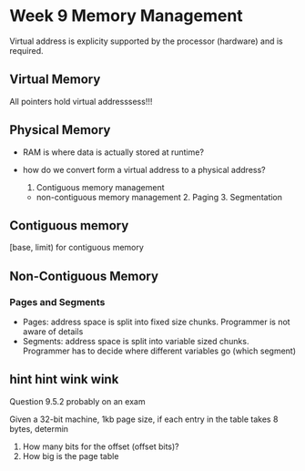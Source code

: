 # Week 9 Memory Management
Virtual address is explicity supported by the processor (hardware) and is required.

## Virtual Memory
All pointers hold virtual addresssess!!!


## Physical Memory
- RAM is where data is actually stored at runtime?

- how do we convert form a virtual address to a physical address?
  1. Contiguous memory management
  - non-contiguous memory management
    2. Paging
    3. Segmentation

## Contiguous memory
[base, limit) for contiguous memory 

## Non-Contiguous Memory
### Pages and Segments
- Pages: address space is split into fixed size chunks. Programmer is not aware of details
- Segments: address space is split into variable sized chunks. Programmer has to decide where different variables go (which segment)


## hint hint wink wink

Question 9.5.2 probably on an exam

Given a 32-bit machine, 1kb page size, if each entry in the table takes 8 bytes, determin

1. How many bits for the offset (offset bits)?
2. How big is the page table